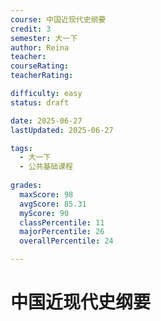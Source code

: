 ```yaml
---
course: 中国近现代史纲要
credit: 3
semester: 大一下
author: Reina
teacher: 
courseRating: 
teacherRating: 

difficulty: easy
status: draft

date: 2025-06-27
lastUpdated: 2025-06-27

tags: 
  - 大一下
  - 公共基础课程
  
grades:
  maxScore: 98
  avgScore: 85.31
  myScore: 90
  classPercentile: 11
  majorPercentile: 26
  overallPercentile: 24

---
```



# 中国近现代史纲要

